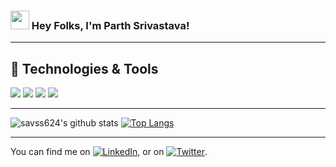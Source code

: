 ### <img src="https://media.giphy.com/media/hvRJCLFzcasrR4ia7z/giphy.gif" width="30px"> Hey Folks, I'm Parth Srivastava!

  ---

## 🔧 Technologies & Tools
![](https://img.shields.io/badge/Code-Python-informational?style=flat&logo=python&logoColor=white&color=2bbc8a)
![](https://img.shields.io/badge/Editor-Android_Studio-informational?style=flat&logo=android-studio&logoColor=white&color=2bbc8a)
![](https://img.shields.io/badge/Editor-Visual_Studio-informational?style=flat&logo=visual-studio&logoColor=white&color=2bbc8a)
![](https://img.shields.io/badge/Code-Flutter-informational?style=flat&logo=flutter&logoColor=white&color=2bbc8a)

  ---
  
![savss624's github stats](https://github-readme-stats.vercel.app/api?username=savss624&show_icons=true&theme=tokyonight)
[![Top Langs](https://github-readme-stats.vercel.app/api/top-langs/?username=savss624&show_icons=true&theme=tokyonight)](https://github.com/savss624/github-readme-stats)

  ---

You can find me on [![LinkedIn][2.2]][2], or on [![Twitter][1.2]][1].

[1.2]: http://i.imgur.com/wWzX9uB.png (twitter icon without padding)
[2.2]: <img src="https://www.flaticon.com/svg/vstatic/svg/174/174857.svg?token=exp=1619123466~hmac=390ebf24169d204451d70c227f20b07e">

[1]: hhttps://twitter.com/ParthSr50286246
[2]: https://www.linkedin.com/in/parth-srivastava-949742192/
